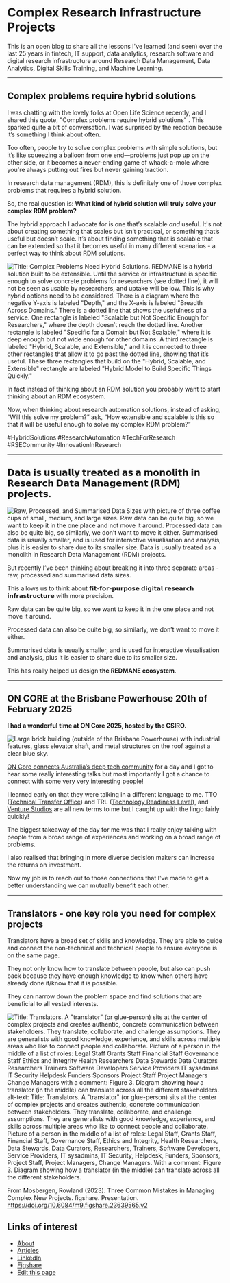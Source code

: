 # Complex Research Infrastructure Projects

This is an open blog to share all the lessons I've learned (and seen) over the last 25 years in fintech, IT support, data analytics, research software and digital research infrastructure around Research Data Management, Data Analytics, Digital Skills Training, and Machine Learning.

---


## Complex problems require hybrid solutions

I was chatting with the lovely folks at Open Life Science recently, and I shared this quote, "Complex problems require hybrid solutions" . This sparked quite a bit of conversation. I was surprised by the reaction because it’s something I think about often.

Too often, people try to solve complex problems with simple solutions, but it’s like squeezing a balloon from one end—problems just pop up on the other side, or it becomes a never-ending game of whack-a-mole where you're always putting out fires but never gaining traction.

In research data management (RDM), this is definitely one of those complex problems that requires a hybrid solution.

So, the real question is: **What kind of hybrid solution will truly solve your complex RDM problem?**

The hybrid approach I advocate for is one that’s scalable *and* useful. It's not about creating something that scales but isn’t practical, or something that’s useful but doesn’t scale. It’s about finding something that is scalable that can be extended so that it becomes useful in many different scenarios - a perfect way to think about RDM solutions.

![Title: Complex Problems Need Hybrid Solutions. REDMANE is a hybrid solution built to be extensible. Until the service or infrastructure is specific enough to solve concrete problems for researchers (see dotted line), it will not be seen as usable by researchers, and uptake will be low. This is why hybrid options need to be considered. There is a diagram where the negative Y-axis is labeled "Depth," and the X-axis is labeled "Breadth Across Domains." There is a dotted line that shows the usefulness of a service. One rectangle is labeled "Scalable but Not Specific Enough for Researchers," where the depth doesn’t reach the dotted line. Another rectangle is labeled "Specific for a Domain but Not Scalable," where it is deep enough but not wide enough for other domains. A third rectangle is labeled "Hybrid, Scalable, and Extensible," and it is connected to three other rectangles that allow it to go past the dotted line, showing that it’s useful. These three rectangles that build on the "Hybrid, Scalable, and Extensible" rectangle are labeled "Hybrid Model to Build Specific Things Quickly."](https://github.com/user-attachments/assets/96b5fe59-12dc-4085-909d-95c845c9f4ec)


In fact instead of thinking about an RDM solution you probably want to start thinking about an RDM ecosystem.

Now, when thinking about research automation solutions, instead of asking, “Will this solve my problem?” ask, “How extensible and scalable is this so that it will be useful enough to solve my complex RDM problem?”

#HybridSolutions #ResearchAutomation #TechForResearch #RSECommunity #InnovationInResearch


---

## 𝗗𝗮𝘁𝗮 𝗶𝘀 𝘂𝘀𝘂𝗮𝗹𝗹𝘆 𝘁𝗿𝗲𝗮𝘁𝗲𝗱 𝗮𝘀 𝗮 𝗺𝗼𝗻𝗼𝗹𝗶𝘁𝗵 𝗶𝗻 𝗥𝗲𝘀𝗲𝗮𝗿𝗰𝗵 𝗗𝗮𝘁𝗮 𝗠𝗮𝗻𝗮𝗴𝗲𝗺𝗲𝗻𝘁 (𝗥𝗗𝗠) 𝗽𝗿𝗼𝗷𝗲𝗰𝘁𝘀.

![Raw, Processed, and Summarised Data Sizes with picture of three coffee cups of small, medium, and large sizes. Raw data can be quite big, so we want to keep it in the one place and not move it around. 
Processed data can also be quite big, so similarly, we don’t want to move it either. 
Summarised data is usually smaller, and is used for interactive visualisation and analysis, plus it is easier to share due to its smaller size. 
Data is usually treated as a monolith in Research Data Management (RDM) projects.
](https://github.com/user-attachments/assets/08e81743-3018-4816-b61d-6ff9b751dcb2)


But recently I’ve been thinking about breaking it into three separate areas - raw, processed and summarised data sizes.

This allows us to think about 𝗳𝗶𝘁-𝗳𝗼𝗿-𝗽𝘂𝗿𝗽𝗼𝘀𝗲 𝗱𝗶𝗴𝗶𝘁𝗮𝗹 𝗿𝗲𝘀𝗲𝗮𝗿𝗰𝗵 𝗶𝗻𝗳𝗿𝗮𝘀𝘁𝗿𝘂𝗰𝘁𝘂𝗿𝗲 with more precision.

Raw data can be quite big, so we want to keep it in the one place and not move it around. 

Processed data can also be quite big, so similarly, we don’t want to move it either. 

Summarised data is usually smaller, and is used for interactive visualisation and analysis, plus it is easier to share due to its smaller size. 

This has really helped us design **the REDMANE ecosystem**.

---

## ON CORE at the Brisbane Powerhouse 20th of February 2025

**I had a wonderful time at ON Core 2025, hosted by the CSIRO.**

![Large brick building (outside of the Brisbane Powerhouse) with industrial features, glass elevator shaft, and metal structures on the roof against a clear blue sky.](https://github.com/user-attachments/assets/370c2282-b1db-4c1c-a98a-8237d434a648)

[ON Core connects Australia’s deep tech community](https://wp.csiro.au/oncore/) for a day and I got to hear some really interesting talks but most importantly I got a chance to connect with some very very interesting people! 

I learned early on that they were talking in a different language to me. TTO ([Technical Transfer Office](https://en.wikipedia.org/wiki/University_technology_transfer_offices)) and TRL ([Technology Readiness Level](https://en.wikipedia.org/wiki/Technology_readiness_level)), and [Venture Studios](https://www.weforum.org/stories/2023/06/what-are-venture-studios-and-how-can-they-help-with-climate-innovation/) are all new terms to me but I caught up with the lingo fairly quickly! 

The biggest takeaway of the day for me was that I really enjoy talking with people from a broad range of experiences and working on a broad range of problems. 

I also realised that bringing in more diverse decision makers can increase the returns on investment. 

Now my job is to reach out to those connections that I've made to get a better understanding we can mutually benefit each other.

---

## Translators - one key role you need for complex projects

Translators have a broad set of skills and knowledge. They are able to guide and connect the non-technical and technical people to ensure everyone is on the same page.

They not only know how to translate between people, but also can push back because they have enough knowledge to know when others have already done it/know that it is possible.

They can narrow down the problem space and find solutions that are beneficial to all vested interests.

![Title: Translators. A "translator" (or glue-person) sits at the center of complex projects and creates authentic, concrete communication between stakeholders. They translate, collaborate, and challenge assumptions. They are generalists with good knowledge, experience, and skills across multiple areas who like to connect people and collaborate. Picture of a person in the middle of a list of roles: 
Legal Staff
Grants Staff
Financial Staff
Governance Staff
Ethics and Integrity
Health Researchers
Data Stewards
Data Curators
Researchers
Trainers
Software Developers
Service Providers
IT sysadmins
IT Security
Helpdesk
Funders
Sponsors
Project Staff
Project Managers
Change Managers
with a comment: Figure 3. Diagram showing how a translator (in the middle) can translate across all the different stakeholders.](https://github.com/user-attachments/assets/1dbbfda8-8cff-4034-8fe2-33bf2bfad8a9)
alt-text: Title: Translators. A &quot;translator&quot; (or glue-person) sits at the center of complex projects and creates authentic, concrete communication between stakeholders. They translate, collaborate, and challenge assumptions. They are generalists with good knowledge, experience, and skills across multiple areas who like to connect people and collaborate. Picture of a person in the middle of a list of roles: 
Legal Staff, Grants Staff, Financial Staff, Governance Staff, Ethics and Integrity, Health Researchers, Data Stewards, Data Curators, Researchers, Trainers, Software Developers, Service Providers, IT sysadmins, IT Security, Helpdesk, Funders, Sponsors, Project Staff, Project Managers, Change Managers. With a comment: Figure 3. Diagram showing how a translator (in the middle) can translate across all the different stakeholders.

From Mosbergen, Rowland (2023). Three Common Mistakes in Managing Complex New Projects. figshare. Presentation. https://doi.org/10.6084/m9.figshare.23639565.v2


## Links of interest

- [About](about)
- [Articles](articles)
- [LinkedIn](https://www.linkedin.com/in/rowlandm-gaicd/)
- [Figshare](https://figshare.com/authors/Rowland_Mosbergen/7533140)
- [Edit this page](https://github.com/rowlandm/rowlandm.github.io)
